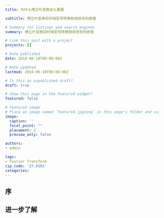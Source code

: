 ```yaml
---
title: 为什么傅立叶变换这么重要

subtitle: 傅立叶变换将时域型号转换频域信号的原理

# Summary for listings and search engines
summary: 傅立叶变换将时域型号转换频域信号的原理

# Link this post with a project
projects: []

# Date published
date: 2018-06-18T00:00:00Z

# Date updated
lastmod: 2018-06-18T00:00:00Z

# Is this an unpublished draft?
draft: true

# Show this page in the Featured widget?
featured: false

# Featured image
# Place an image named `featured.jpg/png` in this page's folder and customize its options here.
image:
  caption: ''
  focal_point: ""
  placement: 2
  preview_only: false

authors:
- admin

tags:
- Fourier Transform
cip_code: '27.0101'
categories:
---
```


## 序

## 进一步了解

<!-- https://www.zhihu.com/question/279808864/answer/552617806 -->